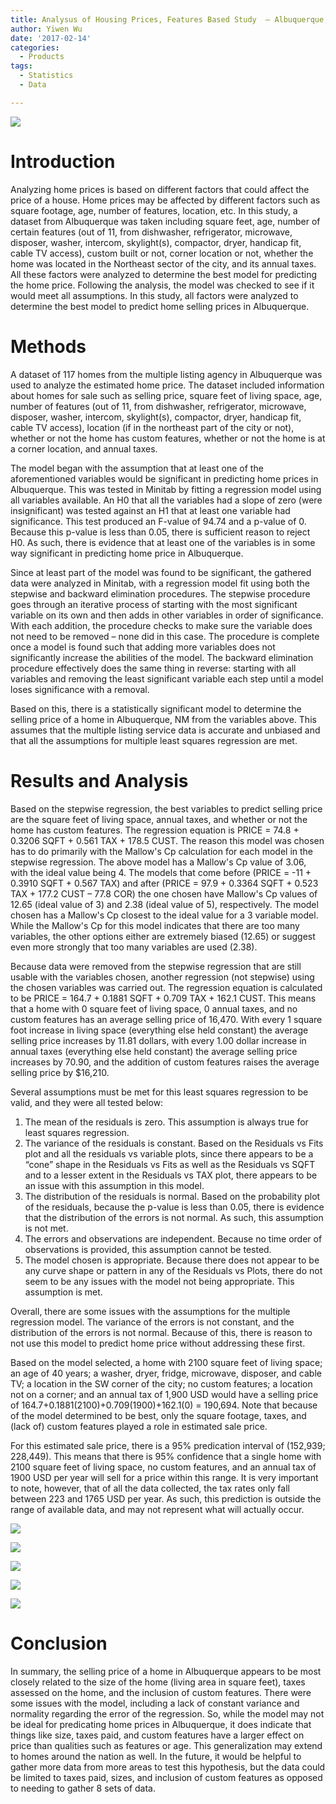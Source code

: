 ```yaml
---
title: Analysus of Housing Prices, Features Based Study  – Albuquerque, NM
author: Yiwen Wu
date: '2017-02-14'
categories:
  - Products
tags:
  - Statistics
  - Data

---
```


![](/Users/yiwenw/Documents/GitHub/ivy_web/static/img/housing1.png)


# Introduction
Analyzing home prices is based on different factors that could affect the price of a house. Home prices may be affected by different factors such as square footage, age, number of features, location, etc. In this study, a dataset from Albuquerque was taken including square feet, age, number of certain features (out of 11, from dishwasher, refrigerator, microwave, disposer, washer, intercom, skylight(s), compactor, dryer, handicap fit, cable TV access), custom built or not, corner location or not, whether the home was located in the Northeast sector of the city, and its annual taxes. All these factors were analyzed to determine the best model for predicting the home price. Following the analysis, the model was checked to see if it would meet all assumptions. In this study, all factors were analyzed to determine the best model to predict home selling prices in Albuquerque.

# Methods
A dataset of 117 homes from the multiple listing agency in Albuquerque was used to analyze the estimated home price. The dataset included information about homes for sale such as selling price, square feet of living space, age, number of features (out of 11, from dishwasher, refrigerator, microwave, disposer, washer, intercom, skylight(s), compactor, dryer, handicap fit, cable TV access), location (if in the northeast part of the city or not), whether or not the home has custom features, whether or not the home is at a corner location, and annual taxes.  

The model began with the assumption that at least one of the aforementioned variables would be significant in predicting home prices in Albuquerque. This was tested in Minitab by fitting a regression model using all variables available. An H0 that all the variables had a slope of zero (were insignificant) was tested against an H1 that at least one variable had significance. This test produced an F-value of 94.74 and a p-value of 0. Because this p-value is less than 0.05, there is sufficient reason to reject H0. As such, there is evidence that at least one of the variables is in some way significant in predicting home price in Albuquerque. 

Since at least part of the model was found to be significant, the gathered data were analyzed in Minitab, with a regression model fit using both the stepwise and backward elimination procedures. The stepwise procedure goes through an iterative process of starting with the most significant variable on its own and then adds in other variables in order of significance. With each addition, the procedure checks to make sure the variable does not need to be removed – none did in this case. The procedure is complete once a model is found such that adding more variables does not significantly increase the abilities of the model. The backward elimination procedure effectively does the same thing in reverse: starting with all variables and removing the least significant variable each step until a model loses significance with a removal. 

Based on this, there is a statistically significant model to determine the selling price of a home in Albuquerque, NM from the variables above. This assumes that the multiple listing service data is accurate and unbiased and that all the assumptions for multiple least squares regression are met. 

# Results and Analysis
Based on the stepwise regression, the best variables to predict selling price are the square feet of living space, annual taxes, and whether or not the home has custom features. The regression equation is PRICE = 74.8 + 0.3206 SQFT + 0.561 TAX + 178.5 CUST. The reason this model was chosen has to do primarily with the Mallow's Cp calculation for each model in the stepwise regression. The above model has a Mallow's Cp value of 3.06, with the ideal value being 4. The models that come before (PRICE = -11 + 0.3910 SQFT + 0.567 TAX) and after (PRICE = 97.9 + 0.3364 SQFT + 0.523 TAX + 177.2 CUST – 77.8 COR) the one chosen have Mallow's Cp values of 12.65 (ideal value of 3) and 2.38 (ideal value of 5), respectively. The model chosen has a Mallow's Cp closest to the ideal value for a 3 variable model. While the Mallow's Cp for this model indicates that there are too many variables, the other options either are extremely biased (12.65) or suggest even more strongly that too many variables are used (2.38). 

Because data were removed from the stepwise regression that are still usable with the variables chosen, another regression (not stepwise) using the chosen variables was carried out. The regression equation is calculated to be PRICE = 164.7 + 0.1881 SQFT + 0.709 TAX + 162.1 CUST. This means that a home with 0 square feet of living space, 0 annual taxes, and no custom features has an average selling price of 16,470. With every 1 square foot increase in living space (everything else held constant) the average selling price increases by 11.81 dollars, with every 1.00 dollar increase in annual taxes (everything else held constant) the average selling price increases by 70.90, and the addition of custom features raises the average selling price by $16,210.

Several assumptions must be met for this least squares regression to be valid, and they were all tested below:

1.	The mean of the residuals is zero. This assumption is always true for least squares regression.
2.	The variance of the residuals is constant. Based on the Residuals vs Fits plot and all the residuals vs variable plots, since there appears to be a “cone” shape in the Residuals vs Fits as well as the Residuals vs SQFT and to a lesser extent in the Residuals vs TAX plot, there appears to be an issue with this assumption in this model.
3.	The distribution of the residuals is normal. Based on the probability plot of the residuals, because the p-value is less than 0.05, there is evidence that the distribution of the errors is not normal. As such, this assumption is not met.
4.	The errors and observations are independent. Because no time order of observations is provided, this assumption cannot be tested.
5.	The model chosen is appropriate. Because there does not appear to be any curve shape or pattern in any of the Residuals vs Plots, there do not seem to be any issues with the model not being appropriate. This assumption is met.

Overall, there are some issues with the assumptions for the multiple regression model. The variance of the errors is not constant, and the distribution of the errors is not normal. Because of this, there is reason to not use this model to predict home price without addressing these first.

Based on the model selected, a home with 2100 square feet of living space; an age of 40 years; a washer, dryer, fridge, microwave, disposer, and cable TV; a location in the SW corner of the city; no custom features; a location not on a corner; and an annual tax of 1,900 USD would have a selling price of 164.7+0.1881(2100)+0.709(1900)+162.1(0) = 190,694. Note that because of the model determined to be best, only the square footage, taxes, and (lack of) custom features played a role in estimated sale price.  

For this estimated sale price, there is a 95% predication interval of (152,939; 228,449). This means that there is 95% confidence that a single home with 2100 square feet of living space, no custom features, and an annual tax of 1900 USD per year will sell for a price within this range. It is very important to note, however, that of all the data collected, the tax rates only fall between 223 and 1765 USD per year. As such, this prediction is outside the range of available data, and may not represent what will actually occur.  


![](/Users/yiwenw/Documents/GitHub/ivy_web/static/img/housing_post1.png)

![](/Users/yiwenw/Documents/GitHub/ivy_web/static/img/housing_post2.png)

![](/Users/yiwenw/Documents/GitHub/ivy_web/static/img/housing_post3.png)


![](/Users/yiwenw/Documents/GitHub/ivy_web/static/img/housing_post4.png)

![](/Users/yiwenw/Documents/GitHub/ivy_web/static/img/housing_post5.png)

# Conclusion
In summary, the selling price of a home in Albuquerque appears to be most closely related to the size of the home (living area in square feet), taxes assessed on the home, and the inclusion of custom features. There were some issues with the model, including a lack of constant variance and normality regarding the error of the regression. So, while the model may not be ideal for predicating home prices in Albuquerque, it does indicate that things like size, taxes paid, and custom features have a larger effect on price than qualities such as features or age. This generalization may extend to homes around the nation as well. In the future, it would be helpful to gather more data from more areas to test this hypothesis, but the data could be limited to taxes paid, sizes, and inclusion of custom features as opposed to needing to gather 8 sets of data. 









